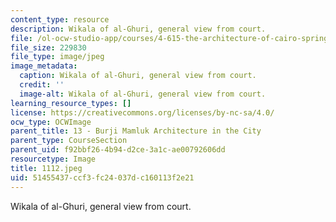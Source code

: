 ```yaml
---
content_type: resource
description: Wikala of al-Ghuri, general view from court.
file: /ol-ocw-studio-app/courses/4-615-the-architecture-of-cairo-spring-2002/51455437ccf3fc24037dc160113f2e21_1112.jpeg
file_size: 229830
file_type: image/jpeg
image_metadata:
  caption: Wikala of al-Ghuri, general view from court.
  credit: ''
  image-alt: Wikala of al-Ghuri, general view from court.
learning_resource_types: []
license: https://creativecommons.org/licenses/by-nc-sa/4.0/
ocw_type: OCWImage
parent_title: 13 - Burji Mamluk Architecture in the City
parent_type: CourseSection
parent_uid: f92bbf26-4b94-d2ce-3a1c-ae00792606dd
resourcetype: Image
title: 1112.jpeg
uid: 51455437-ccf3-fc24-037d-c160113f2e21
---
```

Wikala of al-Ghuri, general view from court.